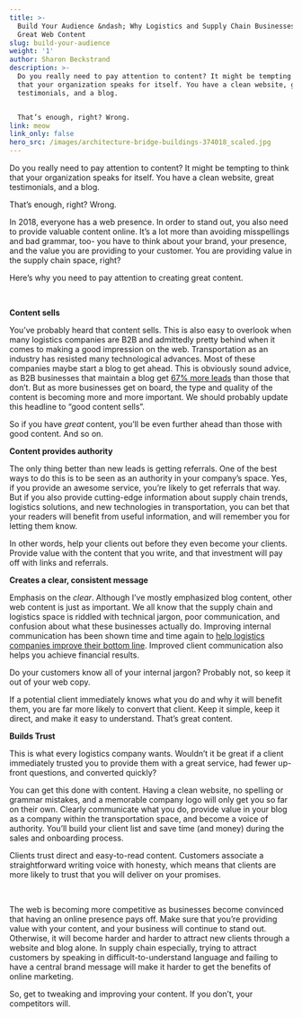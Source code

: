 ```yaml
---
title: >-
  Build Your Audience &ndash; Why Logistics and Supply Chain Businesses Need
  Great Web Content
slug: build-your-audience
weight: '1'
author: Sharon Beckstrand
description: >-
  Do you really need to pay attention to content? It might be tempting to think
  that your organization speaks for itself. You have a clean website, great
  testimonials, and a blog. 


  That’s enough, right? Wrong.
link: meow
link_only: false
hero_src: /images/architecture-bridge-buildings-374018_scaled.jpg
---
```

Do you really need to pay attention to content? It might be tempting to think that your organization speaks for itself. You have a clean website, great testimonials, and a blog. 

That’s enough, right? Wrong. 

In 2018, everyone has a web presence. In order to stand out, you also need to provide valuable content online. It’s a lot more than avoiding misspellings and bad grammar, too- you have to think about your brand, your presence, and the value you are providing to your customer. You are providing value in the supply chain space, right? 

Here’s why you need to pay attention to creating great content.

&nbsp;

**Content sells**

You’ve probably heard that content sells. This is also easy to overlook when many logistics companies are B2B and admittedly pretty behind when it comes to making a good impression on the web. Transportation as an industry has resisted many technological advances. Most of these companies maybe start a blog to get ahead. This is obviously sound advice, as B2B businesses that maintain a blog get [67% more leads](https://www.forbes.com/sites/johnrampton/2016/09/21/why-you-cant-afford-to-ignore-blogging-as-part-of-your-online-strategy/#47a90142ab73) than those that don’t. But as more businesses get on board, the type and quality of the content is becoming more and more important. We should probably update this headline to “good content sells”. 

So if you have _great_ content, you’ll be even further ahead than those with good content. And so on.

**Content provides authority**

The only thing better than new leads is getting referrals. One of the best ways to do this is to be seen as an authority in your company’s space. Yes, if you provide an awesome service, you’re likely to get referrals that way. But if you also provide cutting-edge information about supply chain trends, logistics solutions, and new technologies in transportation, you can bet that your readers will benefit from useful information, and will remember you for letting them know. 

In other words, help your clients out before they even become your clients. Provide value with the content that you write, and that investment will pay off with links and referrals.

**Creates a clear, consistent message**

Emphasis on the _clear_. Although I’ve mostly emphasized blog content, other web content is just as important. We all know that the supply chain and logistics space is riddled with technical jargon, poor communication, and confusion about what these businesses actually do. Improving internal communication has been shown time and time again to [help logistics companies improve their bottom line](https://logisticsviewpoints.com/2015/04/30/improved-communication-helps-to-drive-efficiencies-into-transportation-scheduling/). Improved client communication also helps you achieve financial results.

Do your customers know all of your internal jargon? Probably not, so keep it out of your web copy. 

If a potential client immediately knows what you do and why it will benefit them, you are far more likely to convert that client. Keep it simple, keep it direct, and make it easy to understand. That’s great content.

**Builds Trust**

This is what every logistics company wants. Wouldn’t it be great if a client immediately trusted you to provide them with a great service, had fewer up-front questions, and converted quickly?

You can get this done with content. Having a clean website, no spelling or grammar mistakes, and a memorable company logo will only get you so far on their own. Clearly communicate what you do, provide value in your blog as a company within the transportation space, and become a voice of authority. You’ll build your client list and save time (and money) during the sales and onboarding process. 

Clients trust direct and easy-to-read content. Customers associate a straightforward writing voice with honesty, which means that clients are more likely to trust that you will deliver on your promises. 

&nbsp;

The web is becoming more competitive as businesses become convinced that having an online presence pays off. Make sure that you’re providing value with your content, and your business will continue to stand out. Otherwise, it will become harder and harder to attract new clients through a website and blog alone. In supply chain especially, trying to attract customers by speaking in difficult-to-understand language and failing to have a central brand message will make it harder to get the benefits of online marketing.

So, get to tweaking and improving your content. If you don’t, your competitors will.
